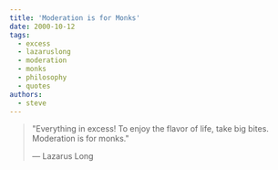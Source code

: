 ```yaml
---
title: 'Moderation is for Monks'
date: 2000-10-12
tags:
  - excess
  - lazaruslong
  - moderation
  - monks
  - philosophy
  - quotes
authors:
  - steve
---
```


> "Everything in excess! To enjoy the flavor of life, take big bites. Moderation is for monks."
>
> — Lazarus Long
